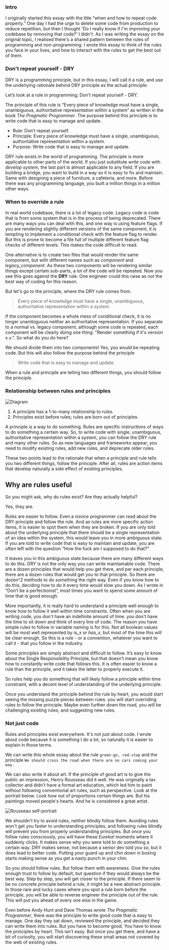 ### Intro

I originally started this essay with the title “when and how to repeat code properly.” One day I had the urge to delete some code from production to reduce repetition, but then I thought 'Do I really know if I'm improving your codebase by removing that code?' I didn't. As I was writing the essay on the original topic, I realised there's a shared pattern between the rules of programming and non-programming. I wrote this essay to think of the rules you face in your lives, and how to interact with the rules to get the best out of them.
  

### Don't repeat yourself - DRY

DRY is a programming principle, but in this essay, I will call it a rule, and use the underlying rationale behind DRY principle as the actual principle.

Let’s look at a rule in programming; Don’t repeat yourself - DRY.

The principle of this rule is “Every piece of knowledge must have a single, unambiguous, authoritative representation within a system” as written in the book _The Pragmatic Programmer_. The purpose behind this principle is to write code that is easy to manage and update.

- Rule: Don’t repeat yourself.
- Principle: Every piece of knowledge must have a single, unambiguous, authoritative representation within a system.
- Purpose: Write code that is easy to manage and update.

DRY rule exists in the world of programming. The principle is more applicable to other parts of the world. If you just substitute *write code* with *develop system*, the last part is almost applicable to any field. If you are building a bridge, you want to build in a way so it is easy to fix and maintain. Same with designing a piece of furniture, a cafeteria, and more. Before there was any programming language, you built a million things in a million other ways.

### When to override a rule

In real world codebase, there is a lot of legacy code. Legacy code is code that is from some system that is in the process of being deprecated. There are many ways you can deal with this, and one way is using feature flags. If you are rendering slightly different versions of the same component, it is tempting to implement a conditional check with the feature flag to render. But this is prone to become a file full of multiple different feature flag checks of different levels. This makes the code difficult to read.

One alternative is to create two files that would render the same component, but with different names such as *component* and *legacy_component*. As these two components will be rendering similar things except certain sub-parts, a lot of the code will be repeated. Now you see this goes against the **DRY** rule. One engineer could this raise as not the best way of coding for this reason.

But let's go to the principle, where the DRY rule comes from. 
> Every piece of knowledge must have a single, unambiguous, authoritative representation within a system.

If the component becomes a whole mess of conditional check, it is no longer unambiguous neither an authoritative representation. If you separate to a normal vs. legacy component, although some code is repeated, each component will be clearly doing one thing: "Render something if it's version x.x.". So what do you do here?

We should divide them into two components! Yes, you would be repeating code.  But this will also follow the purpose behind the principle
> Write code that is easy to manage and update.

When a rule and principle are telling two different things, you should follow the principle.

### Relationship between rules and principles

![Diagram](../img/rules_diagram.png)

1. A principle has a 1-to-many relationship to rules.
2. Principles exist before rules; rules are born out of principles.

A principle is a way to do something. Rules are specific instructions of ways to do something a certain way. So, to write code with single, unambiguous, authoritative representation within a system, you can follow the DRY rule and many other rules. So as new languages and frameworks appear, you need to modify existing rules, add new rules, and deprecate older rules.

These two points lead to the rationale that when a principle and rule tells you two different things, follow the principle. After all, rules are action items that develop naturally a side effect of existing principles.

## Why are rules useful

So you might ask, why do rules exist? Are they actually helpful?

Yes, they are.

Rules are easier to follow. Even a novice programmer can read about the DRY principle and follow the rule. And as rules are more specific action items, it is easier to spot them when they are broken. If you are only told about the underlying principle that there should be a single representation of an idea within the system, this would leave you in more ambiguous state. If you are told to write code that is easy to maintain and update, you are often left with the question “How the fuck am I supposed to do that?”

It leaves you in this ambiguous state because there are many different ways to do this. DRY is not the only way you can write maintainable code. There are a dozen principles that would help you get there, and per each principle, there are a dozen rules that would get you to that principle. So there are dozen^2 methods to do something the right way. Even if you know how to do this, deciding how to do it every time would slow you down. As I wrote in “Don’t be a perfectionist”, most times you want to spend some amount of time that is good enough.

More importantly, it is really hard to understand a principle well enough to know how to follow it well within time constraints. Often when you are writing code, you don't have an indefinite amount of time. you don't have the time to sit down and think of every line of code. The reason you have simple rules to follow in variable naming is for this. Not all boolean values will be most well represented by *is_x* or *has_x*, but most of the time this will be clear enough. So this is a rule - or a convention, whatever you want to call it - that you follow in the industry.

Some principles are simply abstract and difficult to follow. It’s easy to know about the Single Responsibility Principle, but that doesn’t mean you know how to constantly write code that follows this. It is often easier to know a rule than the principle, and it takes the latter to properly execute it.

So rules help you do something that will likely follow a principle within time constraint, with a decent level of understanding of the underlying principle.

Once you understand the principle behind the rule by heart, you would start seeing the missing puzzle pieces between rules. you will start overriding rules to follow the principle. Maybe even further down the road, you will be challenging existing rules, and suggesting new rules.


### Not just code

Rules and principles exist everywhere. It's not just about code. I wrote about code because it is something I do a lot, so naturally it is easier to explain in those terms.

We can write this whole essay about the rule `green-go, red-stop` and the principle `We should cross the road when there are no cars coming your way.`

We can also write it about art. If the principle of good art is to give the public an impression, Henry Rousseau did it well. He was originally a tax collector and didn't have a formal art education, which led him to paint without following conventional art rules, such as perspective.
Look at the portrait below. Look how out of proportions certain things are. But his paintings moved people's hearts. And he is considered a great artist.


![Rousseau self-portrait](../img/rousseau.jpeg)


We shouldn't try to avoid rules, neither blindly follow them. Avoiding rules won't get you faster to understanding principles, and following rules blindly will prevent you from properly understanding principles. But once you follow rules consciously, you will have these *Eureka!* moments where it suddenly clicks. It makes sense why you were told to do something a certain way. DRY makes sense, not because a senior dev told you so, but it does lead to better code. Putting your guard up and chin down in boxing starts making sense as you get a nasty punch in your chin.

So you should follow rules. But follow them with awareness. Give the rules enough trust to follow by default, but question if they would always be the best way. Step by step, you will get closer to the principle. If there seem to be no concrete principle behind a rule, it might be a new abstract principle. In those rare and lucky cases where you spot a rule born before the principle, you will be able to reverse engineer the principle out of the rule. This will put you ahead of every one else in the game.

Even before Andy Hunt and Dave Thomas wrote *The Pragmatic Programmer*, there was the principle to write good code that is easy to manage. One day they sat down, reviewed the principle, and decided they can write them into rules. But you have to become good. You have to know the principles by heart. This isn't easy. But once you get there, and have a bit of curiosity, you will start discovering these small areas not covered by the web of existing rules.